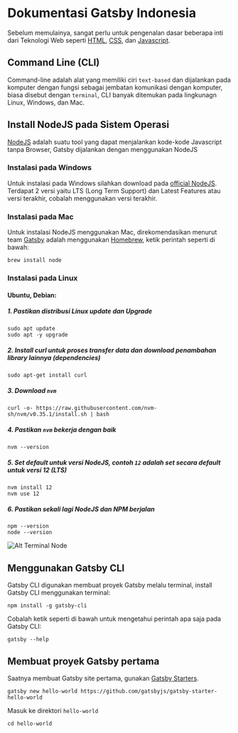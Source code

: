# Dokumentasi Gatsby Indonesia

Sebelum memulainya, sangat perlu untuk pengenalan dasar beberapa inti dari Teknologi Web seperti [HTML](https://www.w3schools.com/html/), [CSS](https://www.w3schools.com/css/), dan [Javascript](https://www.w3schools.com/js/default.asp).

## Command Line (CLI)

Command-line adalah alat yang memiliki ciri `text-based` dan dijalankan pada komputer dengan fungsi sebagai jembatan komunikasi dengan komputer, biasa disebut dengan `terminal`, CLI banyak ditemukan pada lingkunagn Linux, Windows, dan Mac.

## Install NodeJS pada Sistem Operasi

[NodeJS](https://nodejs.org/en/) adalah suatu tool yang dapat menjalankan kode-kode Javascript tanpa Browser, Gatsby dijalankan dengan menggunakan NodeJS

### Instalasi pada Windows

Untuk instalasi pada Windows silahkan download pada [official NodeJS](https://nodejs.org/en/). Terdapat 2 versi yaitu LTS (Long Term Support) dan Latest Features atau versi terakhir, cobalah menggunakan versi terakhir.

### Instalasi pada Mac

Untuk instalasi NodeJS menggunakan Mac, direkomendasikan menurut team [Gatsby](https://www.gatsbyjs.org/tutorial/part-zero/) adalah menggunakan [Homebrew](https://brew.sh/), ketik perintah seperti di bawah:

```
brew install node
```

### Instalasi pada Linux

#### Ubuntu, Debian:

##### 1. Pastikan distribusi Linux update dan Upgrade

```
sudo apt update
sudo apt -y upgrade
```

##### 2. Install curl untuk proses transfer data dan download penambahan library lainnya (dependencies)

```
sudo apt-get install curl
```

##### 3. Download `nvm`

```
curl -o- https://raw.githubusercontent.com/nvm-sh/nvm/v0.35.1/install.sh | bash
```

##### 4. Pastikan `nvm` bekerja dengan baik

```
nvm --version
```

##### 5. Set default untuk versi NodeJS, contoh `12` adalah set secara default untuk versi 12 (LTS)

```
nvm install 12
nvm use 12
```

##### 6. Pastikan sekali lagi NodeJS dan NPM berjalan

```
npm --version
node --version
```

![](./images/terminal-node.gif "Alt Terminal Node")

## Menggunakan Gatsby CLI

Gatsby CLI digunakan membuat proyek Gatsby melalu terminal, install Gatsby CLI menggunakan terminal:

```
npm install -g gatsby-cli
```

Cobalah ketik seperti di bawah untuk mengetahui perintah apa saja pada Gatsby CLI:

```
gatsby --help
```

## Membuat proyek Gatsby pertama

Saatnya membuat Gatsby site pertama, gunakan [Gatsby Starters](https://www.gatsbyjs.org/starters/).

```
gatsby new hello-world https://github.com/gatsbyjs/gatsby-starter-hello-world
```

Masuk ke direktori `hello-world`

```
cd hello-world
```
